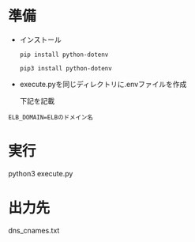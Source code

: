 
# 準備
* インストール
  ```
  pip install python-dotenv
  ```
   ```
  pip3 install python-dotenv
  ```
* execute.pyを同じディレクトリに.envファイルを作成

  下記を記載
```
ELB_DOMAIN=ELBのドメイン名
```

# 実行
python3 execute.py

# 出力先
dns_cnames.txt
